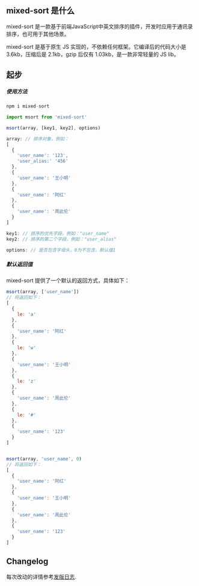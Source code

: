 ## mixed-sort 是什么

mixed-sort 是一款基于前端JavaScript中英文排序的插件，开发时应用于通讯录排序，也可用于其他场景。

mixed-sort 是基于原生 JS 实现的，不依赖任何框架。它编译后的代码大小是 3.6kb，压缩后是 2.1kb，gzip 后仅有 1.03kb，是一款非常轻量的 JS lib。

## 起步

##### 使用方法

``` js
npm i mixed-sort

import msort from 'mixed-sort'

msort(array, [key1, key2], options)

array: // 排序对象，例如：
[
  {
    'user_name': '123',
    'user_alias:' '456'
  },
  {
    'user_name': '王小明'
  },
  {
    'user_name': '阿红'
  },
  {
    'user_name': '周此伦'
  }
]

key1: // 排序的优先字段，例如："user_name"
key2: // 排序的第二个字段，例如："user_alias"

options: // 是否包含字母头，0为不包含，默认值1
```

##### 默认返回值
mixed-sort 提供了一个默认的返回方式，具体如下：

``` js
msort(array, ['user_name'])
// 将返回如下：
[
  {
    le: 'a'
  },
  {
    'user_name': '阿红'
  },
  {
    le: 'w'
  },
  {
    'user_name': '王小明'
  },
  {
    le: 'z'
  },
  {
    'user_name': '周此伦'
  },
  {
    le: '#'
  },
  {
    'user_name': '123'
  }
]


msort(array, 'user_name', 0)
// 将返回如下：
[
  {
    'user_name': '阿红'
  },
  {
    'user_name': '王小明'
  },
  {
    'user_name': '周此伦'
  },
  {
    'user_name': '123'
  }
]
```

## Changelog

每次改动的详情参考[发版日志](https://github.com/varjay/mixed-sort/releases).
